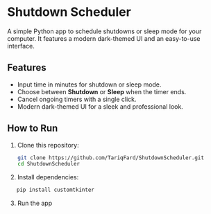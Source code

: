 # Shutdown Scheduler

A simple Python app to schedule shutdowns or sleep mode for your computer. It features a modern dark-themed UI and an easy-to-use interface.

## Features
- Input time in minutes for shutdown or sleep mode.
- Choose between **Shutdown** or **Sleep** when the timer ends.
- Cancel ongoing timers with a single click.
- Modern dark-themed UI for a sleek and professional look.

## How to Run
1. Clone this repository:
   ```bash
   git clone https://github.com/TariqFard/ShutdownScheduler.git
   cd ShutdownScheduler

2. Install dependencies:
 ```bash
    pip install customtkinter
```
3. Run the app
